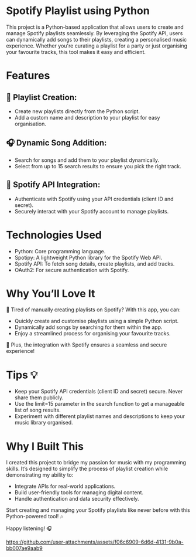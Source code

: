 # Spotify Playlist using Python
This project is a Python-based application that allows users to create and manage Spotify playlists seamlessly. By leveraging the Spotify API, users can dynamically add songs to their playlists, creating a personalised music experience. Whether you're curating a playlist for a party or just organising your favourite tracks, this tool makes it easy and efficient.

# Features
## 🎵 Playlist Creation:
- Create new playlists directly from the Python script.
- Add a custom name and description to your playlist for easy organisation.

## 🎧 Dynamic Song Addition:
- Search for songs and add them to your playlist dynamically.
- Select from up to 15 search results to ensure you pick the right track.

## 🔐 Spotify API Integration:
- Authenticate with Spotify using your API credentials (client ID and secret).
- Securely interact with your Spotify account to manage playlists.

# Technologies Used
- Python: Core programming language.
- Spotipy: A lightweight Python library for the Spotify Web API.
- Spotify API: To fetch song details, create playlists, and add tracks.
- OAuth2: For secure authentication with Spotify.

# Why You’ll Love It
🎤 Tired of manually creating playlists on Spotify? With this app, you can:
- Quickly create and customise playlists using a simple Python script.
- Dynamically add songs by searching for them within the app.
- Enjoy a streamlined process for organising your favourite tracks.

🎉 Plus, the integration with Spotify ensures a seamless and secure experience!

# Tips 💡
- Keep your Spotify API credentials (client ID and secret) secure. Never share them publicly.
- Use the limit=15 parameter in the search function to get a manageable list of song results.
- Experiment with different playlist names and descriptions to keep your music library organised.

# Why I Built This
I created this project to bridge my passion for music with my programming skills. It’s designed to simplify the process of playlist creation while demonstrating my ability to:

- Integrate APIs for real-world applications.
- Build user-friendly tools for managing digital content.
- Handle authentication and data security effectively.

Start creating and managing your Spotify playlists like never before with this Python-powered tool! 🎶

Happy listening! 🎧

https://github.com/user-attachments/assets/f06c6909-6d6d-4131-9b0a-bb007ae9aab9
